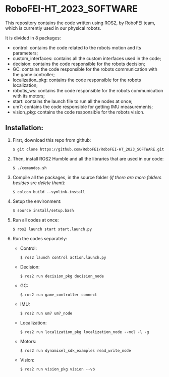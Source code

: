 # RoboFEI-HT_2023_SOFTWARE

This repository contains the code written using ROS2, by RoboFEI team, which is currently used in our physical robots. 

It is divided in 8 packages: 

* control: contains the code related to the robots motion and its parameters;
* custom_interfaces: contains all the custom interfaces used in the code;
* decision: contains the code responsible for the robots decision;
* GC: contains the code responsible for the robots communication with the game controller;
* localization_pkg: contains the code responsible for the robots localization;
* robotis_ws: contains the code responsible for the robots communication with its motors;
* start: contains the launch file to run all the nodes at once;
* um7: contains the code responsible for getting IMU measurements;
* vision_pkg: contains the code responsible for the robots vision.

## Installation:
1. First, download this repo from github:

    ```$ git clone https://github.com/RoboFEI/RoboFEI-HT_2023_SOFTWARE.git```

2. Then, install ROS2 Humble and all the libraries that are used in our code:

    ```$ ./comandos.sh```

3. Compile all the packages, in the source folder (*if there are more folders besides src delete them*):

    ```$ colcon build --symlink-install```

4. Setup the environment:

    ```$ source install/setup.bash```

5. Run all codes at once:

    ```$ ros2 launch start start.launch.py```

6. Run the codes separately:

    - Control: 
    
        ```$ ros2 launch control action.launch.py```

    - Decision: 
    
        ```$ ros2 run decision_pkg decision_node```

    - GC: 
    
        ```$ ros2 run game_controller connect```

    - IMU: 
    
        ```$ ros2 run um7 um7_node```

    - Localization: 
    
        ```$ ros2 run localization_pkg localization_node --mcl -l -g```

    - Motors: 
    
        ```$ ros2 run dynamixel_sdk_examples read_write_node```
    
    - Vision: 
    
        ```$ ros2 run vision_pkg vision --vb```
